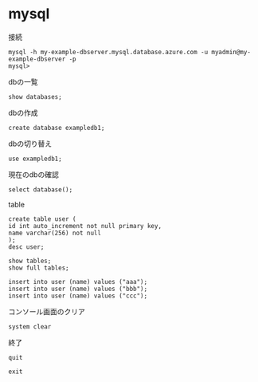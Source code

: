 # mysql

接続
```
mysql -h my-example-dbserver.mysql.database.azure.com -u myadmin@my-example-dbserver -p
mysql> 
```

dbの一覧
```
show databases;
```

dbの作成
```
create database exampledb1;
```

dbの切り替え
```
use exampledb1;
```

現在のdbの確認
```
select database();
```

table
```
create table user (
id int auto_increment not null primary key,
name varchar(256) not null 
);
desc user;

show tables;
show full tables;

insert into user (name) values ("aaa");
insert into user (name) values ("bbb");
insert into user (name) values ("ccc");
```

コンソール画面のクリア
```
system clear
```

終了
```
quit
```
```
exit
```